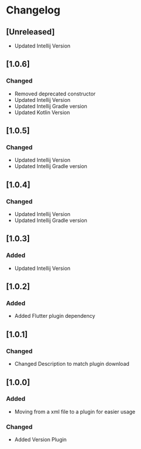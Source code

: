 # Changelog

## [Unreleased]
- Updated Intellij Version 

## [1.0.6]
### Changed
- Removed deprecated constructor
- Updated Intellij Version
- Updated Intellij Gradle version
- Updated Kotlin Version

## [1.0.5]
### Changed
- Updated Intellij Version
- Updated Intellij Gradle version

## [1.0.4]
### Changed
- Updated Intellij Version
- Updated Intellij Gradle version

## [1.0.3]
### Added
- Updated Intellij Version

## [1.0.2]
### Added
- Added Flutter plugin dependency

## [1.0.1]
### Changed
- Changed Description to match plugin download

## [1.0.0]
### Added
- Moving from a xml file to a plugin for easier usage

### Changed
- Added Version Plugin